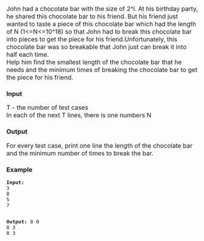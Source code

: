 <p><span style="font-size: medium;">John had a chocolate bar with the size of 2^i. At his birthday party, he shared this chocolate bar to his friend. But his friend just wanted to taste a piece of this chocolate bar which had the length of N (1&lt;=N&lt;=10^18) so that John had to break this chocolate bar into pieces to get the piece for his friend.Unfortunately, this chocolate bar was so breakable that John just can break it into half each time. <br>Help him find the smallest length of the chocolate bar that he needs and the minimum times of breaking the chocolate bar to get the piece for his friend.</span></p>

<h3>Input</h3>
<p><span style="font-size: medium;">T - the number of test cases<br>In each of the next T lines, there is one numbers N</span></p>

<h3>Output</h3>
<p><span style="font-size: medium;">For every test case, print one line the length of the chocolate bar and the minimum number of times to break the bar.</span></p>
<h3>Example</h3>
<pre><span style="font-size: medium;"><strong>Input:</strong>
3<br>8<br>5<br>7

<strong>Output:</strong>
8 0<br>8 3<br>8 3
</span></pre>